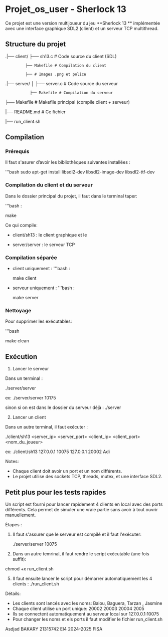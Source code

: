 # Projet_os_user - Sherlock 13

Ce projet est une version multijoueur du jeu **Sherlock 13 ** implémentée avec une interface graphique SDL2 (client) et un serveur TCP multithread.

## Structure du projet 
.|── client/ ├── sh13.c # Code source du client (SDL)  

             ├── Makefile # Compilation du client   
             
             ├── # Images .png et police  
             

.|── server/ │ ├── server.c # Code source du serveur 

               ├── Makefile # Compilation du serveur 
               
               
├── Makefile # Makefile principal (compile client + serveur) 


|── README.md # Ce fichier


|── run_client.sh 


## Compilation

### Prérequis

Il faut s'asurer d’avoir les bibliothèques suivantes installées :

'''bash 
sudo apt-get install libsdl2-dev libsdl2-image-dev libsdl2-ttf-dev


### Compilation du client et du serveur
Dans le dossier principal du projet, il faut dans le terminal taper:

'''bash : 

make 

Ce qui compile: 

- client/sh13 : le client graphique
et le

- server/server : le serveur TCP

### Compilation séparée

- client uniquement : '''bash :
  
  make client 

- serveur uniquement : '''bash :
  
  make server


### Nettoyage 
Pour supprimer les exécutables:

'''bash

make clean

## Exécution
1. Lancer le serveur

  Dans un terminal : 
  
  ./server/server <port>
  
  ex: ./server/server 10175
  
  sinon si on est dans le dossier du serveur déjà : ./server <port>

2. Lancer un client
   
  Dans un autre terminal, il faut exécuter : 
  
  ./client/sh13 <server_ip> <server_port> <client_ip> <client_port> <nom_du_joueur>
  
  ex: ./client/sh13 127.0.0.1 10075 127.0.0.1 20002 Adi

Notes:  
  - Chaque client doit avoir un port et un nom différents.
  - Le projet utilise des sockets TCP, threads, mutex, et une interface SDL2.
    

## Petit plus pour les tests rapides 

Un script est fourni pour lancer rapidement 4 clients en local avec des ports différents. Cela permet de simuler une vraie partie sans avoir à tout ouvrir manuellement.

Étapes :
1. Il faut s'assurer que le serveur est compilé et il faut l'exécuter:
   
   ./server/server 10075
   
3. Dans un autre temrinal, il faut rendre le script exécutable (une fois suffit):
   
  chmod +x run_client.sh

5. Il faut ensuite lancer le script pour démarrer automatiquement les 4 clients :
  ./run_client.sh

Détails:
  - Les clients sont lancés avec les noms: Balou, Baguera, Tarzan , Jasmine
  - Chaque client utilise un port unique: 20002 20003 20004 2005
  - Ils se connectent automatiquement au serveur local sur 127.0.0.1:10075
  - Pour changer les noms et els ports il faut modifier le fichier run_client.sh





Asdjad BAKARY
21315742
EI4 2024-2025 
FISA















